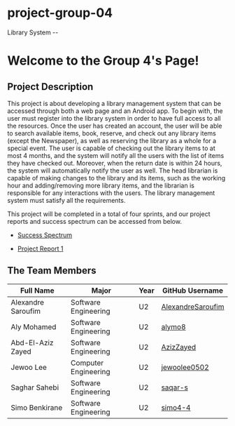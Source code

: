 # project-group-04

Library System --
# Welcome to the Group 4's Page!
## Project Description
This project is about developing a library management system that can be accessed through both a web page and an Android app. To begin with, the user must register into the library system in order to have full access to all the resources. Once the user has created an account, the user will be able to search available items, book, reserve, and check out any library items (except the Newspaper), as well as reserving the library as a whole for a special event. The user is capable of checking out the library items to at most 4 months, and the system will notify all the users with the list of items they have checked out. Moreover, when the return date is within 24 hours, the system will automatically notify the user as well. The head librarian is capable of making changes to the library and its items, such as the working hour and adding/removing more library items, and the librarian is responsible for any interactions with the users. The library management system must satisfy all the requirements.

This project will be completed in a total of four sprints, and our project reports and success spectrum can be accessed from below.

- [Success Spectrum](https://github.com/McGill-ECSE321-Fall2021/project-group-04/wiki/Success-Spectrum)

- [Project Report 1](https://github.com/McGill-ECSE321-Fall2021/project-group-04/wiki/Project-Report-1)


## The Team Members
|      Full Name     |         Major        | Year |  GitHub Username  |
| ------------------ | -------------------- | ---- | ----------------- |
| Alexandre Saroufim | Software Engineering |  U2  | [AlexandreSaroufim](https://github.com/alexandresaroufim) |
|    Aly Mohamed     | Software Engineering |  U2  | [alymo8](https://github.com/alymo8)        |
| Abd-El-Aziz Zayed  | Software Engineering |  U2  | [AzizZayed](https://github.com/AzizZayed) |
|     Jewoo Lee      | Computer Engineering |  U2  | [jewoolee0502](https://github.com/jewoolee0502)   |
|   Saghar Sahebi    | Software Engineering |  U2  | [saqar-s](https://github.com/saqar-s)     |
| Simo      Benkirane| Software Engineering |  U2  | [simo4-4 ](https://github.com/simo4-4)|
